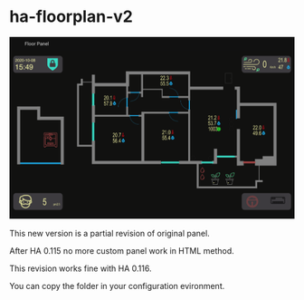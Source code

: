 # ha-floorplan-v2

![Alt text](/show_images/home.png?raw=true "Optional Title")

This new version is a partial revision of original panel.

After HA 0.115 no more custom panel work in HTML method.

This revision works fine with HA 0.116.

You can copy the folder in your configuration evironment.